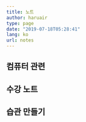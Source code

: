 ```yaml
---
title: 노트
author: haruair
type: page
date: "2019-07-18T05:28:41"
lang: ko
url: notes
---
```


## 컴퓨터 관련

<grid cols="2">
<card-link to="/ko/linux/" title="💾 리눅스 노트" subtext="나중에 설치하며 보려고 정리한 잡다한 설정들"></card-link>
<card-link to="/ko/java/" title="💾 자바 노트" subtext="org.edykim.study.java"></card-link>
</grid>

## 수강 노트

<grid cols="2">
<card-link to="/ko/intro-cog-sci/" title="📝 인지과학개론" subtext="심심할 때 리딩 읽고 요약/정리"></card-link>
</grid>

## 습관 만들기

<grid cols="2">
<card-link to="/ko/reading/" title="📚 매일 읽기" subtext="자잘하고 꾸준하게 읽기"></card-link>
</grid>
